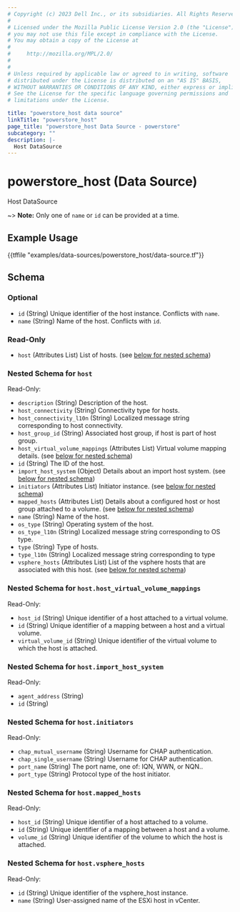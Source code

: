 ```yaml
---
# Copyright (c) 2023 Dell Inc., or its subsidiaries. All Rights Reserved.
#
# Licensed under the Mozilla Public License Version 2.0 (the "License");
# you may not use this file except in compliance with the License.
# You may obtain a copy of the License at
#
#     http://mozilla.org/MPL/2.0/
#
#
# Unless required by applicable law or agreed to in writing, software
# distributed under the License is distributed on an "AS IS" BASIS,
# WITHOUT WARRANTIES OR CONDITIONS OF ANY KIND, either express or implied.
# See the License for the specific language governing permissions and
# limitations under the License.

title: "powerstore_host data source"
linkTitle: "powerstore_host"
page_title: "powerstore_host Data Source - powerstore"
subcategory: ""
description: |-
  Host DataSource
---
```


# powerstore_host (Data Source)

Host DataSource

~> **Note:** Only one of `name` or `id` can be provided at a time.

## Example Usage

{{tffile "examples/data-sources/powerstore_host/data-source.tf"}}

<!-- schema generated by tfplugindocs -->
## Schema

### Optional

- `id` (String) Unique identifier of the host instance. Conflicts with `name`.
- `name` (String) Name of the host. Conflicts with `id`.

### Read-Only

- `host` (Attributes List) List of hosts. (see [below for nested schema](#nestedatt--host))

<a id="nestedatt--host"></a>
### Nested Schema for `host`

Read-Only:

- `description` (String) Description of the host.
- `host_connectivity` (String) Connectivity type for hosts.
- `host_connectivity_l10n` (String) Localized message string corresponding to host connectivity.
- `host_group_id` (String) Associated host group, if host is part of host group.
- `host_virtual_volume_mappings` (Attributes List) Virtual volume mapping details. (see [below for nested schema](#nestedatt--host--host_virtual_volume_mappings))
- `id` (String) The ID of the host.
- `import_host_system` (Object) Details about an import host system. (see [below for nested schema](#nestedatt--host--import_host_system))
- `initiators` (Attributes List) Initiator instance. (see [below for nested schema](#nestedatt--host--initiators))
- `mapped_hosts` (Attributes List) Details about a configured host or host group attached to a volume. (see [below for nested schema](#nestedatt--host--mapped_hosts))
- `name` (String) Name of the host.
- `os_type` (String) Operating system of the host.
- `os_type_l10n` (String) Localized message string corresponding to OS type.
- `type` (String) Type of hosts.
- `type_l10n` (String) Localized message string corresponding to type
- `vsphere_hosts` (Attributes List) List of the vsphere hosts that are associated with this host. (see [below for nested schema](#nestedatt--host--vsphere_hosts))

<a id="nestedatt--host--host_virtual_volume_mappings"></a>
### Nested Schema for `host.host_virtual_volume_mappings`

Read-Only:

- `host_id` (String) Unique identifier of a host attached to a virtual volume.
- `id` (String) Unique identifier of a mapping between a host and a virtual volume.
- `virtual_volume_id` (String) Unique identifier of the virtual volume to which the host is attached.


<a id="nestedatt--host--import_host_system"></a>
### Nested Schema for `host.import_host_system`

Read-Only:

- `agent_address` (String)
- `id` (String)


<a id="nestedatt--host--initiators"></a>
### Nested Schema for `host.initiators`

Read-Only:

- `chap_mutual_username` (String) Username for CHAP authentication.
- `chap_single_username` (String) Username for CHAP authentication.
- `port_name` (String) The port name, one of: IQN, WWN, or NQN..
- `port_type` (String) Protocol type of the host initiator.


<a id="nestedatt--host--mapped_hosts"></a>
### Nested Schema for `host.mapped_hosts`

Read-Only:

- `host_id` (String) Unique identifier of a host attached to a volume.
- `id` (String) Unique identifier of a mapping between a host and a volume.
- `volume_id` (String) Unique identifier of the volume to which the host is attached.


<a id="nestedatt--host--vsphere_hosts"></a>
### Nested Schema for `host.vsphere_hosts`

Read-Only:

- `id` (String) Unique identifier of the vsphere_host instance.
- `name` (String) User-assigned name of the ESXi host in vCenter.